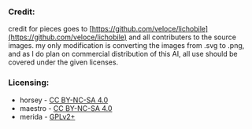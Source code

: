 ### Credit:
credit for pieces goes to [https://github.com/veloce/lichobile](https://github.com/veloce/lichobile) and all contributers to the source images. my only modification is converting the images from .svg to .png, and as I do plan on commercial distribution of this AI, all use should be covered under the given licenses.

### Licensing:
- horsey - [CC BY-NC-SA 4.0](https://creativecommons.org/licenses/by-nc-sa/4.0/)
- maestro - [CC BY-NC-SA 4.0](https://creativecommons.org/licenses/by-nc-sa/4.0/)
- merida - [GPLv2+](https://www.gnu.org/licenses/old-licenses/gpl-2.0.txt)
